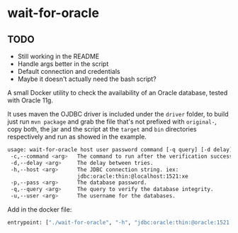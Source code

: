 # wait-for-oracle

## TODO
* Still working in the README
* Handle args better in the script
* Default connection and credentials
* Maybe it doesn't actually need the bash script?

A small Docker utility to check the availability of an Oracle database, tested with Oracle 11g.

It uses maven the OJDBC driver is included under the `driver` folder, to build just run `mvn package` and grab the file that's not prefixed with `original-`, copy both, the jar and the script at the `target` and `bin` directories respectively and run as showed in the example.

```sh
usage: wait-for-oracle host user password command [-q query] [-d delay]
 -c,--command <arg>   The command to run after the verification success.
 -d,--delay <arg>     The delay between tries.
 -h,--host <arg>      The JDBC connection string. iex:
                      jdbc:oracle:thin:@localhost:1521:xe
 -p,--pass <arg>      The database password.
 -q,--query <arg>     The query to verify the database integrity.
 -u,--user <arg>      The username for the databases.
```
Add in the docker file:
```dockerfile
entrypoint: ["./wait-for-oracle", "-h", "jdbc:oracle:thin:@oracle:1521:xe", "-u", "system", "-p", "system", "-c", "\"java -Djava.security.egd=file:/dev/./urandom -jar /app.jar\""]
```
